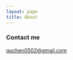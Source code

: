 ```yaml
---
layout: page
title: About
---
```


### Contact me

[quchen0502@gmail.com](mailto:quchen0502@gmail.com)
